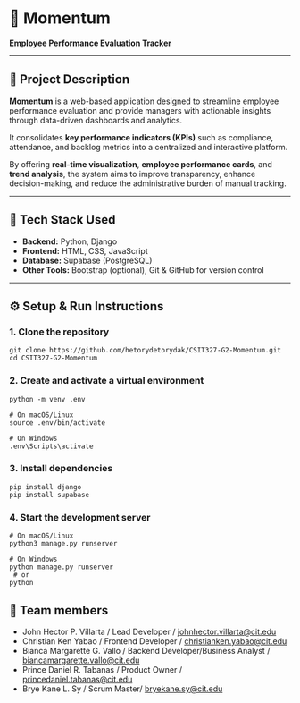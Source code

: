 # 🌟 Momentum

**Employee Performance Evaluation Tracker**

---

## 📘 Project Description

**Momentum** is a web-based application designed to streamline employee performance evaluation and provide managers with actionable insights through data-driven dashboards and analytics.

It consolidates **key performance indicators (KPIs)** such as compliance, attendance, and backlog metrics into a centralized and interactive platform.

By offering **real-time visualization**, **employee performance cards**, and **trend analysis**, the system aims to improve transparency, enhance decision-making, and reduce the administrative burden of manual tracking.

---

## 🧠 Tech Stack Used

- **Backend:** Python, Django
- **Frontend:** HTML, CSS, JavaScript
- **Database:** Supabase (PostgreSQL)
- **Other Tools:** Bootstrap (optional), Git & GitHub for version control

---

## ⚙️ Setup & Run Instructions

### 1. Clone the repository

```
git clone https://github.com/hetorydetorydak/CSIT327-G2-Momentum.git
cd CSIT327-G2-Momentum
```

### 2. Create and activate a virtual environment

```
python -m venv .env

# On macOS/Linux
source .env/bin/activate

# On Windows
.env\Scripts\activate
```

### 3. Install dependencies

```
pip install django
pip install supabase
```

### 4. Start the development server

```
# On macOS/Linux
python3 manage.py runserver

# On Windows
python manage.py runserver
 # or
python
```

## 👥 Team members

- John Hector P. Villarta / Lead Developer / johnhector.villarta@cit.edu
- Christian Ken Yabao / Frontend Developer / christianken.yabao@cit.edu
- Bianca Margarette G. Vallo / Backend Developer/Business Analyst / biancamargarette.vallo@cit.edu
- Prince Daniel R. Tabanas / Product Owner / princedaniel.tabanas@cit.edu
- Brye Kane L. Sy / Scrum Master/ bryekane.sy@cit.edu

